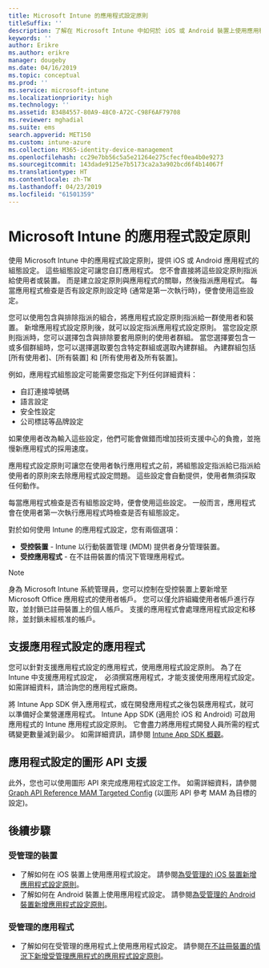 ```yaml
---
title: Microsoft Intune 的應用程式設定原則
titleSuffix: ''
description: 了解在 Microsoft Intune 中如何於 iOS 或 Android 裝置上使用應用程式設定原則。
keywords: ''
author: Erikre
ms.author: erikre
manager: dougeby
ms.date: 04/16/2019
ms.topic: conceptual
ms.prod: ''
ms.service: microsoft-intune
ms.localizationpriority: high
ms.technology: ''
ms.assetid: 834B4557-80A9-48C0-A72C-C98F6AF79708
ms.reviewer: mghadial
ms.suite: ems
search.appverid: MET150
ms.custom: intune-azure
ms.collection: M365-identity-device-management
ms.openlocfilehash: cc29e7bb56c5a5e21264e275cfecf0ea4b0e9273
ms.sourcegitcommit: 143dade9125e7b5173ca2a3a902bcd6f4b14067f
ms.translationtype: HT
ms.contentlocale: zh-TW
ms.lasthandoff: 04/23/2019
ms.locfileid: "61501359"
---
```

# <a name="app-configuration-policies-for-microsoft-intune"></a>Microsoft Intune 的應用程式設定原則

使用 Microsoft Intune 中的應用程式設定原則，提供 iOS 或 Android 應用程式的組態設定。 這些組態設定可讓您自訂應用程式。 您不會直接將這些設定原則指派給使用者或裝置。 而是建立設定原則與應用程式的關聯，然後指派應用程式。 每當應用程式檢查是否有設定原則設定時 (通常是第一次執行時)，便會使用這些設定。

您可以使用包含與排除指派的組合，將應用程式設定原則指派給一群使用者和裝置。 新增應用程式設定原則後，就可以設定指派應用程式設定原則。 當您設定原則指派時，您可以選擇包含與排除要套用原則的使用者群組。 當您選擇要包含一或多個群組時，您可以選擇選取要包含特定群組或選取內建群組。 內建群組包括 [所有使用者]、[所有裝置] 和 [所有使用者及所有裝置]。

例如，應用程式組態設定可能需要您指定下列任何詳細資料：

- 自訂連接埠號碼
- 語言設定
- 安全性設定
- 公司標誌等品牌設定

如果使用者改為輸入這些設定，他們可能會做錯而增加技術支援中心的負擔，並拖慢新應用程式的採用速度。

應用程式設定原則可讓您在使用者執行應用程式之前，將組態設定指派給已指派給使用者的原則來去除應用程式設定問題。 這些設定會自動提供，使用者無須採取任何動作。

每當應用程式檢查是否有組態設定時，便會使用這些設定。 一般而言，應用程式會在使用者第一次執行應用程式時檢查是否有組態設定。

對於如何使用 Intune 的應用程式設定，您有兩個選項：
 - **受控裝置** - Intune 以行動裝置管理 (MDM) 提供者身分管理裝置。
 - **受控應用程式** - 在不註冊裝置的情況下管理應用程式。

> [!NOTE]
> 身為 Microsoft Intune 系統管理員，您可以控制在受控裝置上要新增至 Microsoft Office 應用程式的使用者帳戶。 您可以僅允許組織使用者帳戶進行存取，並封鎖已註冊裝置上的個人帳戶。 支援的應用程式會處理應用程式設定和移除，並封鎖未經核准的帳戶。

## <a name="apps-that-support-app-configuration"></a>支援應用程式設定的應用程式

您可以針對支援應用程式設定的應用程式，使用應用程式設定原則。 為了在 Intune 中支援應用程式設定，　必須撰寫應用程式，才能支援使用應用程式設定。 如需詳細資料，請洽詢您的應用程式廠商。

將 Intune App SDK 併入應用程式，或在開發應用程式之後包裝應用程式，就可以準備好企業營運應用程式。 Intune App SDK (適用於 iOS 和 Android) 可啟用應用程式的 Intune 應用程式設定原則。 它會盡力將應用程式開發人員所需的程式碼變更數量減到最少。 如需詳細資訊，請參閱 [Intune App SDK 概觀](app-sdk.md)。

## <a name="graph-api-support-for-app-configuration"></a>應用程式設定的圖形 API 支援

此外，您也可以使用圖形 API 來完成應用程式設定工作。 如需詳細資料，請參閱 [Graph API Reference MAM Targeted Config](https://graph.microsoft.io/docs/api-reference/beta/api/intune_mam_targetedmanagedappconfiguration_create) (以圖形 API 參考 MAM 為目標的設定)。

## <a name="next-steps"></a>後續步驟

### <a name="managed-devices"></a>受管理的裝置

 - 了解如何在 iOS 裝置上使用應用程式設定。  請參閱[為受管理的 iOS 裝置新增應用程式設定原則](app-configuration-policies-use-ios.md)。
 - 了解如何在 Android 裝置上使用應用程式設定。  請參閱[為受管理的 Android 裝置新增應用程式設定原則](app-configuration-policies-use-android.md)。

### <a name="managed-apps"></a>受管理的應用程式

 - 了解如何在受管理的應用程式上使用應用程式設定。 請參閱[在不註冊裝置的情況下新增受管理應用程式的應用程式設定原則](app-configuration-policies-managed-app.md)。
